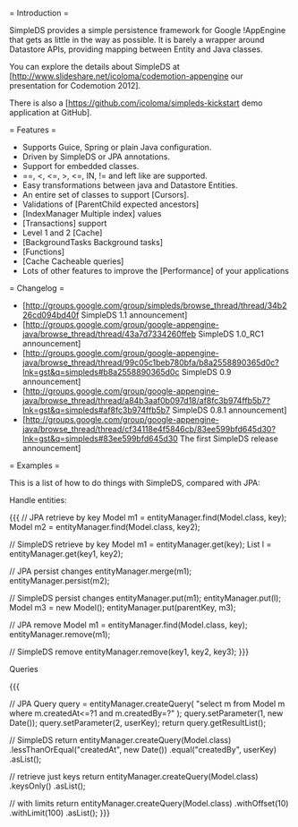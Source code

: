 = Introduction =

SimpleDS provides a simple persistence framework for Google !AppEngine that gets as little in the way as possible. It is barely a wrapper around Datastore APIs, providing mapping between Entity and Java classes.

You can explore the details about SimpleDS at [http://www.slideshare.net/icoloma/codemotion-appengine our presentation for Codemotion 2012].

There is also a [https://github.com/icoloma/simpleds-kickstart demo application at GitHub].

= Features =

  * Supports Guice, Spring or plain Java configuration.
  * Driven by SimpleDS or JPA annotations.
  * Support for embedded classes.
  * ==, <, <=, >, <=, IN, != and left like are supported.
  * Easy transformations between java and Datastore Entities.
  * An entire set of classes to support [Cursors].
  * Validations of [ParentChild expected ancestors]
  * [IndexManager Multiple index] values
  * [Transactions] support
  * Level 1 and 2 [Cache] 
  * [BackgroundTasks Background tasks]
  * [Functions]
  * [Cache Cacheable queries] 
  * Lots of other features to improve the [Performance] of your applications

= Changelog =

  * [http://groups.google.com/group/simpleds/browse_thread/thread/34b226cd094bd40f SimpleDS 1.1 announcement]
  * [http://groups.google.com/group/google-appengine-java/browse_thread/thread/43a7d7334260ffeb SimpleDS 1.0_RC1 announcement]
  * [http://groups.google.com/group/google-appengine-java/browse_thread/thread/99c05c1beb780bfa/b8a2558890365d0c?lnk=gst&q=simpleds#b8a2558890365d0c SimpleDS 0.9 announcement]
  * [http://groups.google.com/group/google-appengine-java/browse_thread/thread/a84b3aaf0b097d18/af8fc3b974ffb5b7?lnk=gst&q=simpleds#af8fc3b974ffb5b7 SimpleDS 0.8.1 announcement]
  * [http://groups.google.com/group/google-appengine-java/browse_thread/thread/cf34118e4f5846cb/83ee599bfd645d30?lnk=gst&q=simpleds#83ee599bfd645d30 The first SimpleDS release announcement]

= Examples =

This is a list of how to do things with SimpleDS, compared with JPA:

Handle entities:

{{{
// JPA retrieve by key
Model m1 = entityManager.find(Model.class, key);
Model m2 = entityManager.find(Model.class, key2);

// SimpleDS retrieve by key
Model m1 = entityManager.get(key);
List<Model> l = entityManager.get(key1, key2);

// JPA persist changes
entityManager.merge(m1);
entityManager.persist(m2);

// SimpleDS persist changes
entityManager.put(m1);
entityManager.put(l);
Model m3 = new Model();
entityManager.put(parentKey, m3);

// JPA remove
Model m1 = entityManager.find(Model.class, key);
entityManager.remove(m1);

// SimpleDS remove
entityManager.remove(key1, key2, key3);
}}}

Queries

{{{

// JPA
Query query = entityManager.createQuery(
   "select m from Model m where m.createdAt<=?1 and m.createdBy=?"
);
query.setParameter(1, new Date());
query.setParameter(2, userKey);
return query.getResultList();

// SimpleDS
return entityManager.createQuery(Model.class)
  .lessThanOrEqual("createdAt", new Date())
  .equal("createdBy", userKey)
  .asList();

// retrieve just keys
return entityManager.createQuery(Model.class)
  .keysOnly()
  .asList();

// with limits
return entityManager.createQuery(Model.class)
  .withOffset(10)
  .withLimit(100)
  .asList();
}}}
